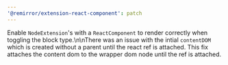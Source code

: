 ```yaml
---
'@remirror/extension-react-component': patch
---
```


Enable `NodeExtension`'s with a `ReactComponent` to render correctly when toggling the block type.\n\nThere was an issue with the intial `contentDOM` which is created without a parent until the react ref is attached. This fix attaches the content dom to the wrapper dom node until the ref is attached.
